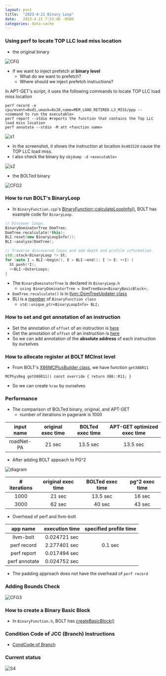 ```yaml
---
layout: post
title:  "2023-4-21 Binary Loop"
date:   2023-4-21 7:53:46 -0500
categories: data-cache
---
```

### Using perf to locate TOP LLC load miss location
- the original binary

![CFG](/assets/2023-04-21/pr_orig_cfg1.png)

- If we want to inject prefetch at <strong>binary level</strong>
  + What do we want to prefetch?
  + Where should we inject prefetch instructions?

In APT-GET's script, it uses the following commands to locate TOP LLC load miss location
```shell
perf record -e cpu/event=0xd1,umask=0x20,name=MEM_LOAD_RETIRED.L3_MISS/ppp -- <command to run the executable>
perf report --stdio #reports the function that contains the Top LLC load miss location
perf annotate --stdio -M att <function name>
```
![s1](/assets/2023-04-21/s1.png)
- In the screenshot, it shows the instruction at location `0x401520` cause the TOP LLC load miss.
- I also check the binary by `objdump -d <executable>`

![s2](/assets/2023-04-21/s2.png)



- the BOLTed binary

![CFG2](/assets/2023-04-21/pr_orig_cfg2.png)


### How to run BOLT's BinaryLoop 
- In `BinaryFunction.cpp`'s [BinaryFunction::calculateLoopInfo()](https://github.com/upenn-acg/BOLT/blob/pg2/func-reloc/bolt/lib/Core/BinaryFunction.cpp#L4015), BOLT has example code for `BinaryLoop`.

```cpp
// Discover loops.
BinaryDominatorTree DomTree;
DomTree.recalculate(*this);
BLI.reset(new BinaryLoopInfo());
BLI->analyze(DomTree);

// Traverse discovered loops and add depth and profile information.
std::stack<BinaryLoop *> St;
for (auto I = BLI->begin(), E = BLI->end(); I != E; ++I) {
  St.push(*I);
  ++BLI->OuterLoops;
}
```

- The `BinaryDominatorTree` is declared in `BinaryLoop.h` 
    + `using BinaryDominatorTree = DomTreeBase<BinaryBasicBlock>;`
- `DomTree.recalculate()` is in [llvm::DomTreeUpdater class](https://llvm.org/doxygen/classllvm_1_1DomTreeUpdater.html#a16573be9dccc430b2f944e78cd54373e)
- BLI is a [member](https://github.com/upenn-acg/BOLT/blob/pg2/func-reloc/bolt/include/bolt/Core/BinaryFunction.h#L251) of `BinaryFunction class`
    + `std::unique_ptr<BinaryLoopInfo> BLI;`

### How to set and get annotation of an instruction
- Set the annotation of `offset` of an instruction is [here](https://github.com/upenn-acg/BOLT/blob/pg2/func-reloc/bolt/lib/Core/BinaryFunction.cpp#L1409)
- Get the annotation of `offset` of an instruction is [here](https://github.com/upenn-acg/BOLT/blob/main/bolt/lib/Core/BinaryEmitter.cpp#L470)
- So we can add annotation of the <strong>absolute address</strong> of each instruction by ourselves


### How to allocate register at BOLT MCInst level
- From BOLT's [X86MCPlusBuilder class](https://github.com/upenn-acg/BOLT/blob/pg2/func-reloc/bolt/lib/Target/X86/X86MCPlusBuilder.cpp#L3225), we have function `getX86R11`
```
MCPhysReg getX86R11() const override { return X86::R11; }
```
- So we can create `%rax` by ourselves



### Performance
- The comparison of BOLTed binary, original, and APT-GET
  + number of iterations in pagerank is 1000

| input name |	original exec time  | BOLTed exec time | APT-GET optimized exec time |
|:---:|:---:|:---:| :---:|
| roadNet-PA | 21 sec | 13.5 sec | 13.5 sec | 


- After adding BOLT appoach to PG^2

![diagram](/assets/2023-04-11/diagram.png)

| # iterations |	original exec time  | BOLTed exec time | pg^2 exec time |
|:---:|:---:|:---:| :---:|
| 1000 | 21 sec | 13.5 sec | 16 sec | 
| 3000 | 62 sec | 40 sec | 43 sec | 

- Overhead of perf and llvm-bolt

| app name |	execution time  | specified profile time | 
|:---:|:---:|:---:|
| llvm-bolt | 0.024721 sec |  | 
| perf record | 2.277401 sec | 0.1 sec | 
| perf report | 0.017494 sec |  | 
| perf annotate | 0.024752 sec |  | 

- The padding approach does not have the overhead of `perf record`

### Adding Bounds Check
![CFG3](/assets/2023-04-21/pr_orig_cfg3.png)

### How to create a Binary Basic Block
- In `BinaryFunction.h`, BOLT has [createBasicBlock()](https://github.com/upenn-acg/BOLT/blob/pg2/func-reloc/bolt/include/bolt/Core/BinaryFunction.h#L1507)

### Condition Code of JCC (Branch) Instructions
- [CondCode of Branch](https://github.com/upenn-acg/BOLT/blob/pg2/func-reloc/llvm/lib/Target/X86/MCTargetDesc/X86BaseInfo.h#L296)

### Current status
![S4](/assets/2023-04-21/S4.png)
